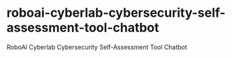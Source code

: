 # roboai-cyberlab-cybersecurity-self-assessment-tool-chatbot
RoboAI Cyberlab Cybersecurity Self-Assessment Tool Chatbot
